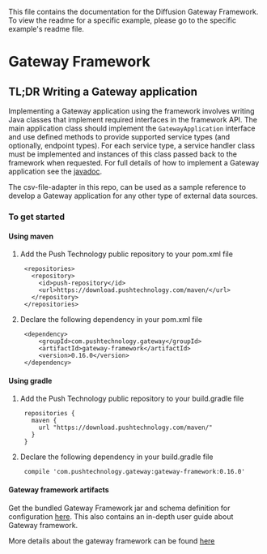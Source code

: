 This file contains the documentation for the Diffusion Gateway Framework. To view the readme for a specific example, please go to the specific example's readme file.

# Gateway Framework

## TL;DR Writing a Gateway application
Implementing a Gateway application using the framework involves writing Java classes that implement required interfaces in the framework API. The main application class should implement the `GatewayApplication` interface and use defined methods to provide supported service types (and optionally, endpoint types). For each service type, a service handler class must be implemented and instances of this class passed back to the framework when requested. For full details of how to implement a Gateway application see the [javadoc](https://download.pushtechnology.com/docs/gateway-framework/latest/).

The csv-file-adapter in this repo, can be used as a sample reference to develop a Gateway application for any other type of external data sources. 

### To get started
#### Using maven
1. Add the Push Technology public repository to your pom.xml file

        <repositories>
          <repository>
            <id>push-repository</id>
            <url>https://download.pushtechnology.com/maven/</url>
          </repository>
        </repositories>
        
2. Declare the following dependency in your pom.xml file

        <dependency>
            <groupId>com.pushtechnology.gateway</groupId>
            <artifactId>gateway-framework</artifactId>
            <version>0.16.0</version>
        </dependency>

#### Using gradle
1. Add the Push Technology public repository to your build.gradle file

        repositories {
          maven {
            url "https://download.pushtechnology.com/maven/"
          }
        }

2. Declare the following dependency in your build.gradle file

        compile 'com.pushtechnology.gateway:gateway-framework:0.16.0'

#### Gateway framework artifacts
Get the bundled Gateway Framework jar and schema definition for configuration [here](https://download.pushtechnology.com/gateway-framework/0.16.0/gateway-framework-0.16.0-bundle.zip). This also contains an in-depth user guide about Gateway framework.

More details about the gateway framework can be found [here](https://download.pushtechnology.com/gateway-framework/0.16.0/user-guide/html/FrameworkUserGuide.html)